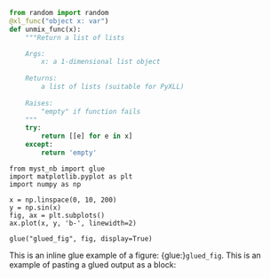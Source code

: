 ```python
from random import random
@xl_func("object x: var")
def unmix_func(x):
    """Return a list of lists

    Args:
        x: a 1-dimensional list object
        
    Returns:
        a list of lists (suitable for PyXLL) 
        
    Raises:
        "empty" if function fails
    """
    try:
        return [[e] for e in x]
    except:
        return 'empty'
```

```{code-cell} ipython3
from myst_nb import glue
import matplotlib.pyplot as plt
import numpy as np

x = np.linspace(0, 10, 200)
y = np.sin(x)
fig, ax = plt.subplots()
ax.plot(x, y, 'b-', linewidth=2)

glue("glued_fig", fig, display=True)
```

This is an inline glue example of a figure: {glue:}`glued_fig`.
This is an example of pasting a glued output as a block:
```{glue:} glued_fig
```